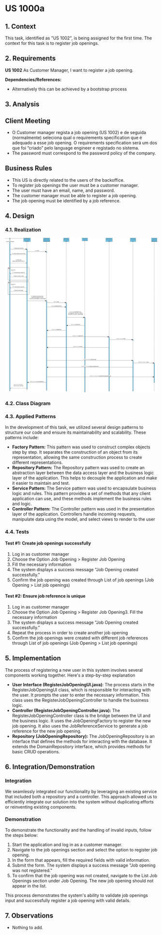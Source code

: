 # US 1000a

## 1. Context

This task, identified as "US 1002", is being assigned for the first time. The context for this task is to register job
openings.

## 2. Requirements

**US 1002** As Customer Manager, I want to register a job opening.

**Dependencies/References:**

- Alternatively this can be achieved by a bootstrap process

## 3. Analysis

## Client Meeting

- O Customer manager regista a job opening (US 1002) e de seguida (normalmente) seleciona qual o requirements
  specification que é adequado a esse job opening. O requirements specification será um dos que foi “criado” pelo
  language engineer e registado no sistema.
- The password must correspond to the password policy of the company.

## Business Rules

- This US is directly related to the users of the backoffice.
- To register job openings the user must be a customer manager.
- The user must have an email, name, and password.
- The customer manager must be able to register a job opening.
- The job opening must be identified by a job reference.

## 4. Design

### 4.1. Realization

![SD1002.svg](SD%2FSD1002.svg)

### 4.2. Class Diagram

### 4.3. Applied Patterns

In the development of this task, we utilized several design patterns to structure our code and ensure its
maintainability and scalability. These patterns include:

- **Factory Pattern:** This pattern was used to construct complex objects step by step. It separates the construction of
  an object from its representation, allowing the same construction process to create different representations.
- **Repository Pattern:** The Repository pattern was used to create an abstraction layer between the data access layer
  and the business logic layer of the application. This helps to decouple the application and make it easier to maintain
  and test.
- **Service Pattern:** The Service pattern was used to encapsulate business logic and rules. This pattern provides a set
  of methods that any client application can use, and these methods implement the business rules and logic.
- **Controller Pattern:** The Controller pattern was used in the presentation layer of the application. Controllers
  handle incoming requests, manipulate data using the model, and select views to render to the user

### 4.4. Tests

#### Test #1: Create job openings successfully

1. Log in as customer manager
2. Choose the Option Job Opening > Register Job Opening
3. Fill the necessary information
7. The system displays a success message "Job Opening created successfully."
8. Confirm the job opening was created through List of job openings (Job Opening > List job openings)

#### Test #2: Ensure job reference is unique

1. Log in as customer manager
2. Choose the Option Job Opening > Register Job Opening3. Fill the necessary information
7. The system displays a success message "Job Opening created successfully."
8. Repeat the process in order to create another job opening
9. Confirm the job openings were created with different job references through List of job openings (Job Opening > List
   job openings)

## 5. Implementation

The process of registering a new user in this system involves several components working together. Here's a step-by-step
explanation

- **User Interface (RegisterJobOpeningUI.java)**: The process starts in the RegisterJobOpeningUI class, which is
  responsible for interacting
  with the user. It prompts the user to enter the necessary information.
  This class uses the RegisterJobOpeningController to handle the business logic.
- **Controller (RegisterJobOpeningController.java):** The RegisterJobOpeningController class is the bridge between the
  UI and the business
  logic. It uses the JobOpeningFactory to register the new job opening. It also uses the JobReferenceService to
  generate a job reference for the new job opening.
- **Repository (JobOpeningRepository):** The JobOpeningRepository is an interface that defines the methods for
  interacting with the
  database. It extends the DomainRepository interface, which provides methods for basic CRUD operations.

## 6. Integration/Demonstration

### Integration

We seamlessly integrated our functionality by leveraging an existing service that included both a repository and a
controller. This approach allowed us to efficiently integrate our solution into the system without duplicating efforts
or reinventing existing components.

### Demonstration

To demonstrate the functionality and the handling of invalid inputs, follow the steps below:

1. Start the application and log in as a customer manager.
2. Navigate to the job openings section and select the option to register job opening.
3. In the form that appears, fill the required fields with valid information.
4. Submit the form. The system displays a success message "Job opening was not registered."
5. To confirm that the job opening was not created, navigate to the List Job Openings section under Job Opening. The new
   job opening should not appear in the list.

This process demonstrates the system's ability to validate job openings input and successfully register  a job opening with valid details.

## 7. Observations

- Nothing to add.
```